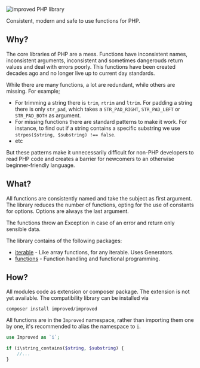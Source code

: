 ![improved PHP library](https://user-images.githubusercontent.com/100821/46372249-e5eb7500-c68a-11e8-801a-2ee57da3e5e3.png)

Consistent, modern and safe to use functions for PHP.

## Why?

The core libraries of PHP are a mess. Functions have inconsistent names, inconsistent arguments, inconsistent and
sometimes dangerouds return values and deal with errors poorly. This functions have been created decades ago and no
longer live up to current day standards.

While there are many functions, a lot are redundant, while others are missing. For example;
* For trimming a string there is `trim`, `rtrim` and `ltrim`. For padding a string there is only `str_pad`, which takes
a `STR_PAD_RIGHT`, `STR_PAD_LEFT` or `STR_PAD_BOTH` as argument.
* For missing functions there are standard patterns to make it work. For instance, to find out if a string contains a
specific substring we use `strpos($string, $substring) !== false`.
* etc

But these patterns make it unnecessarily difficult for non-PHP developers to read PHP code and creates a barrier for
newcomers to an otherwise beginner-friendly language.

## What?

All functions are consistently named and take the subject as first argument. The library reduces the number of
functions, opting for the use of constants for options. Options are always the last argument.

The functions throw an Exception in case of an error and return only sensible data.

The library contains of the following packages:

* [iterable](https://github.com/improved-php-library/iterable) - Like array functions, for any iterable. Uses
    Generators.
* [functions](https://github.com/improved-php-library/functions) - Function handling and functional programming.

## How?

All modules code as extension or composer package. The extension is not yet available. The compatibility library can be
installed via

    composer install improved/improved

All functions are in the `Improved` namespace, rather than importing them one by one, it's recommended to alias the
namespace to `i`.

```php
use Improved as `i`;

if (i\string_contains($string, $substring) {
    //...
}
```

